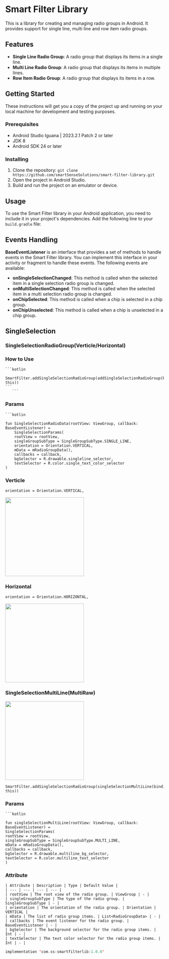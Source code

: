 # Smart Filter Library

This is a library for creating and managing radio groups in Android. It provides support for single line, multi line and row item radio groups.

## Features

- **Single Line Radio Group**: A radio group that displays its items in a single line.
- **Multi Line Radio Group**: A radio group that displays its items in multiple lines.
- **Row Item Radio Group**: A radio group that displays its items in a row.

## Getting Started

These instructions will get you a copy of the project up and running on your local machine for development and testing purposes.

### Prerequisites

- Android Studio Iguana | 2023.2.1 Patch 2 or later
- JDK 8
- Android SDK 24 or later

### Installing

1. Clone the repository: `git clone https://github.com/smartSenseSolutions/smart-filter-library.git`
2. Open the project in Android Studio.
3. Build and run the project on an emulator or device.

## Usage

To use the Smart Filter library in your Android application, you need to include it in your project's dependencies. Add the following line to your `build.gradle` file:

## Events Handling
**BaseEventListener** is an interface that provides a set of methods to handle events in the Smart Filter library. You can implement this interface in your activity or fragment to handle these events. The following events are available:

- **onSingleSelectionChanged**: This method is called when the selected item in a single selection radio group is changed.
- **onMultiSelectionChanged**: This method is called when the selected item in a multi selection radio group is changed.
- **onChipSelected**: This method is called when a chip is selected in a chip group.
- **onChipUnselected**: This method is called when a chip is unselected in a chip group.


## SingleSelection
### SingleSelectionRadioGroup(Verticle/Horizontal)
  
### How to Use
    ```kotlin
     SmartFilter.addSingleSelectionRadioGroup(addSingleSelectionRadioGroup(binding.root, this))
    ```
       ```
### Params
    ```kotlin

    fun SingleSelectionRadioData(rootView: ViewGroup, callback: BaseEventListener) =
        SingleSelectionParams(
        rootView = rootView,
        singleGroupSubType = SingleGroupSubType.SINGLE_LINE,
        orientation = Orientation.VERTICAL,
        mData = mRadioGroupData(),
        callbacks = callback,
        bgSelector = R.drawable.singleline_selector,
        textSelector = R.color.single_text_color_selector
    )
### Verticle
    orientation = Orientation.VERTICAL,

<img src="media/single_selection_verticle.png" width="250" />
  
### Horizontal
    orientation = Orientation.HORIZONTAL,
<img src="media/single_selection_horizental.png" width="250" />
   

### SingleSelectionMultiLine(MultiRaw)
<img src="media/single_selection_multiline.png" width="250" />
   
    SmartFilter.addSingleSelectionRadioGroup(singleSelectionMultiLine(binding.root, this))
    
### Params
    ```kotlin

    fun singleSelectionMultiLine(rootView: ViewGroup, callback: BaseEventListener) =
    SingleSelectionParams(
    rootView = rootView,
    singleGroupSubType = SingleGroupSubType.MULTI_LINE,
    mData = mRadioGroupData(),
    callbacks = callback,
    bgSelector = R.drawable.multiline_bg_selector,
    textSelector = R.color.multiline_text_selector
    )   


### Attribute      
         
    | Attribute | Description | Type | Default Value |
    | --- | --- | --- | --- |
    | rootView | The root view of the radio group. | ViewGroup | - |
    | singleGroupSubType | The type of the radio group. | SingleGroupSubType | - |
    | orientation | The orientation of the radio group. | Orientation | VERTICAL |
    | mData | The list of radio group items. | List<RadioGroupData> | - |
    | callbacks | The event listener for the radio group. | BaseEventListener | - |
    | bgSelector | The background selector for the radio group items. | Int | - |
    | textSelector | The text color selector for the radio group items. | Int | - |
     
 
```kotlin
implementation 'com.ss:smartfilterlib:1.0.0'
